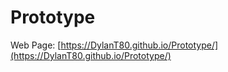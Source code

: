 # Prototype

Web Page: [https://DylanT80.github.io/Prototype/](https://DylanT80.github.io/Prototype/)
